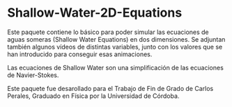 # Shallow-Water-2D-Equations

Este paquete contiene lo básico para poder simular las ecuaciones de aguas someras (Shallow Water Equations) en dos dimensiones. Se adjuntan también algunos vídeos de distintas variables, junto con los valores que se han introducido para conseguir esas animaciones.

Las ecuaciones de Shallow Water son una simplificación de las ecuaciones de Navier-Stokes.

Este paquete fue desarollado para el Trabajo de Fin de Grado de Carlos Perales, Graduado en Física por la Universidad de Córdoba.
